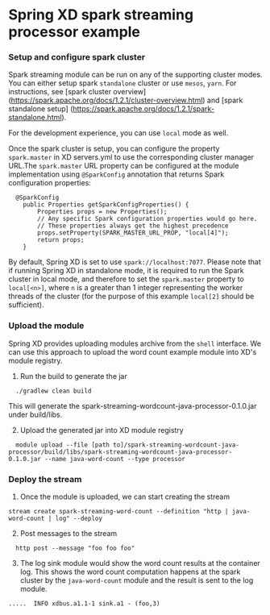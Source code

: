 Spring XD spark streaming processor example
=================

### Setup and configure spark cluster

Spark streaming module can be run on any of the supporting cluster modes.
You can either setup spark `standalone` cluster or use `mesos`, `yarn`. For instructions, see [spark cluster overview] (https://spark.apache.org/docs/1.2.1/cluster-overview.html) and [spark standalone setup] (https://spark.apache.org/docs/1.2.1/spark-standalone.html).

For the development experience, you can use `local` mode as well.

Once the spark cluster is setup, you can configure the property `spark.master` in XD servers.yml to use the corresponding cluster manager URL.The `spark.master` URL property can be configured at the module implementation using `@SparkConfig` annotation that returns Spark configuration properties:

```
  @SparkConfig
	public Properties getSparkConfigProperties() {
		Properties props = new Properties();
		// Any specific Spark configuration properties would go here.
		// These properties always get the highest precedence
		props.setProperty(SPARK_MASTER_URL_PROP, "local[4]");
		return props;
	}
```

By default, Spring XD is set to use `spark://localhost:7077`. Please note that if running Spring XD in standalone mode, it is required to run the Spark cluster in local mode, and therefore to set the `spark.master` property to `local[<n>]`, where `n` is a greater than 1 integer representing the worker threads of the cluster (for the purpose of this example `local[2]` should be sufficient).

### Upload the module

Spring XD provides uploading modules archive from the `shell` interface. We can use this approach to upload the word count example module into XD's module registry.

1. Run the build to generate the jar

  ```
    ./gradlew clean build
  ```
  This will generate the spark-streaming-wordcount-java-processor-0.1.0.jar under build/libs.
  
2. Upload the generated jar into XD module registry

  ```
    module upload --file [path to]/spark-streaming-wordcount-java-processor/build/libs/spark-streaming-wordcount-java-processor-0.1.0.jar --name java-word-count --type processor
  ```
  
### Deploy the stream
1. Once the module is uploaded, we can start creating the stream

  ```
  stream create spark-streaming-word-count --definition "http | java-word-count | log" --deploy
  ```
  
2. Post messages to the stream

  ```
    http post --message "foo foo foo"
  ```
  
3. The log sink module would show the word count results at the container log. This shows the word count computation happens at the spark cluster by the `java-word-count` module and the result is sent to the log module.

  ```
  .....  INFO xdbus.a1.1-1 sink.a1 - (foo,3)
  ```


